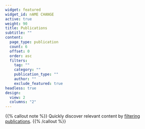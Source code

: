 ```yaml
---
widget: featured
widget_id: nAME CHANGE
active: true
weight: 90
title: Publications
subtitle: ""
content:
  page_type: publication
  count: 6
  offset: 0
  order: asc
  filters:
    tag: ""
    category: ""
    publication_type: ""
    author: ""
    exclude_featured: true
headless: true
design:
  view: 2
  columns: "2"
---
```


{{% callout note %}}
Quickly discover relevant content by [filtering publications](./publication/).
{{% /callout %}}
